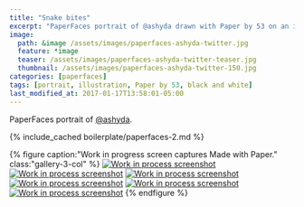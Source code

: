 ```yaml
---
title: "Snake bites"
excerpt: "PaperFaces portrait of @ashyda drawn with Paper by 53 on an iPad."
image: 
  path: &image /assets/images/paperfaces-ashyda-twitter.jpg 
  feature: *image
  teaser: /assets/images/paperfaces-ashyda-twitter-teaser.jpg
  thumbnail: /assets/images/paperfaces-ashyda-twitter-150.jpg
categories: [paperfaces]
tags: [portrait, illustration, Paper by 53, black and white]
last_modified_at: 2017-01-17T13:58:01-05:00
---
```


PaperFaces portrait of [@ashyda](https://twitter.com/ashyda).

{% include_cached boilerplate/paperfaces-2.md %}

{% figure caption:"Work in progress screen captures Made with Paper." class:"gallery-3-col" %}
[![Work in process screenshot](/assets/images/paperfaces-ashyda-process-1-600.jpg)](/assets/images/paperfaces-ashyda-process-1-lg.jpg)
[![Work in process screenshot](/assets/images/paperfaces-ashyda-process-2-600.jpg)](/assets/images/paperfaces-ashyda-process-2-lg.jpg)
[![Work in process screenshot](/assets/images/paperfaces-ashyda-process-3-600.jpg)](/assets/images/paperfaces-ashyda-process-3-lg.jpg)
[![Work in process screenshot](/assets/images/paperfaces-ashyda-process-4-600.jpg)](/assets/images/paperfaces-ashyda-process-4-lg.jpg)
[![Work in process screenshot](/assets/images/paperfaces-ashyda-process-5-600.jpg)](/assets/images/paperfaces-ashyda-process-5-lg.jpg)
[![Work in process screenshot](/assets/images/paperfaces-ashyda-process-6-600.jpg)](/assets/images/paperfaces-ashyda-process-6-lg.jpg)
{% endfigure %}

